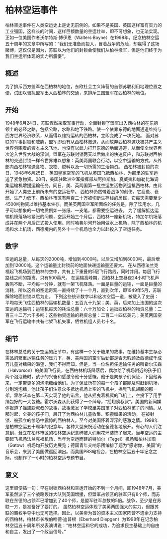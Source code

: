 # 柏林空运事件
柏林空运事件在人类空运史上是史无前例的。如果不是美国、英国这样富有实力的工业强国，这样长的时间，这样巨额数量的空运壮举，即不可想象，也无法实现。正如一位美国作者沃尔特斯·博伊恩（Walters·Boyne）在1998年，纪念柏林空运五十周年的文章中所写的：“我们无准备而投入，冒着战争的危险，却赢得了这场赌博，这仅仅是因为，苏联以为他们的封锁会使我们从柏林撤军，但是他们终于为我们空运所体现的实力所震慑”。

## 概述
为了排斥西方盟军在西柏林的地位，东欧社会主义阵营的首领苏联利用地理位置之便，试图以骚扰盟军出入西柏林的交通，来排斥三国盟军在西柏林的地位。

## 开始
1948年6月24日，苏联悍然采取军事行动，全面封锁了盟军出入西柏林的在东德领土的必经之路，包括公路，水路和地下铁路。使一个依靠东德的地面通道维持与西方世界经济联系，从而得以维持运转的西柏林，立即变成了一块死地。
面对苏联的军事封锁和威胁，盟军即没有从西柏林撤退，从而放弃西柏林这块被共产主义世界包围着的资本主义飞地，也没有以武力打开东德的地面通道，从而使全世界再次沦入世界大战的深渊。盟军在苏联封锁两天以后做出的快速反应，和苏联对西柏林的交通封锁一样令世界难以想象：英美两国联合行动，以空中运输的方式，从外部向西柏林输送食物、衣物、燃料以及一切所需的生活物资。
西柏林被封锁的次日，1948年6月25日，英国皇家空军的飞机从英国飞抵西柏林，为那里的驻军运送了紧急物资。28日，美国驻欧洲空军指挥部从阿拉斯加、夏威夷和加勒比海调集运输机增援运输任务。同日，美、英两国第一批空运生活物资运抵西柏林，由此开始了人类史上前所未有的空运壮举。
西柏林仍然带着战争的创伤，它疲惫、衰弱、生产力低下。西柏林市区有两百二十万被切断生存线的居民，它每天需要至少4500吨物资以维持基本生存。而美英两国空军所面临的任务是，除了饮用水，几乎可以想象的一切物质例如一张纸、一支笔，都需要空运进去。
为了缓解抵达运输机降落场地紧张的问题，空运开始三个月后，西柏林一座新机场，特加尔机场落成并在两个月后正式投入使用。同时哈弗尔河开始用做水上机场，除了西柏林的机场和水上机场，西德境内的另外十一个机场也全力以赴投入了空运任务。

## 数字
空运的总量，从每天的2000吨，增加到4000吨，以后又增加到8000吨，最后增加到12000吨。这个运输量比封锁前的地面快递运输量还要大。
在从西德法兰克福起飞机场到西柏林的空中，共有上下重叠的5层飞行路线，同时并用。每层飞行路线之间的距离，只有500英尺。
在运输高峰期，西柏林上空昼夜24小时飞机声轰鸣不断，平均每一分钟，就有一架飞机降落。一面是巨量的运输，一面是巨量的消耗，所以这样的空运奇观一直持续了十一个月，直到次年，即1949年5月，苏联解除地面封锁以后为止。
下列这些统计数字以和这次空运一道，被载入了史册：平均每天飞往西柏林的运输机数量：五百九十九架；美、英，后来加上法国的这次空运的运输机；运输机每天的耗油总量：六十万加仑；运抵西柏林的物资总量：二百三十二万六千多吨；这些物资运输的耗资总量：二百二十四亿美元；美英两国空军在飞行运输中共有七架飞机失事，牺牲机组人员七十名。

## 细节
在林林总总的关于空运的细节中，有这样一个关于糖果的故事。在维持基本生存必需品的繁重运输任务的压力下，英、美两国的空军后勤部是否无暇顾及西德成千成万儿童对糖果的渴望，我们不得而知。但是，当一位名担任运输任务的叫霍尔沃森（Halvorson）的美国飞行员，在西柏林机场降落后，偶尔给了机场附近的孩子们两个泡泡糖时，孩子的兴奋和感激令他十分感慨。他于是向孩子们保证，下回他再来，一定带更多的泡泡糖给他们。为了保证所在的每一个孩子都能及时赶到机场，分到泡泡糖，他让孩子们注意众多抵达机场上空的飞机中，摇晃飞机翅膀的那一架。霍尔沃森在第二天实现了他的诺言，他从摇曳着机翼的飞机上，空投下了用手绢包好的一大包糖。霍尔沃森从此获得了一个绰号，“摇翅膀叔叔”。美国的新闻媒体报道了摇翅膀叔叔的故事，故事激发了学校里美国孩子对西柏林孩子的同情。从那时起，全美的孩子们，展开了为西柏林儿童收集、积攒糖果的活动。
在被封锁、被孤立的惊恐中震惊的西柏林人，至今对美国怀着深深的感激之情。1998年是柏林空运五十周年的纪念年。各种大型庆祝活动在全德各地展开。有心的人们注意到，耸立在柏林市区的柏林空运纪念碑被人们用花环装饰了起来。当年空运的主要起飞机场法兰克福机场，当年为空运而建的特加尔（Tegel）机场和柏林加图（Gatow）机场均开放历史展览；德国青年交响乐团编排了题为“感谢你，美国”的音乐会，来到了美国做巡回演出。而美国PBS电视台，在柏林空运五十年记念之际，也制作了一小时的柏林空运专题节目。

## 意义
这里顺便插一句：早在封锁西柏林和空运开始的不到一个月间，即1948年7月，美军虽然派了三个战略轰炸大队到英国增援，但盟军占领区的驻军只有8个师，而苏联在东德的占领军已增加到了40个师，是盟军驻军总数的5倍。战争，至少是在苏联一方，是准备好了要打的。
虽然柏林空运体现了美英两国强大的实力，但跟苏联的霸权争夺中也无可选择。因此，以美帝为首的资本主义国家阵营不遗余力支持的西柏林，柏林市长埃伯哈德·迪普根（Eberhard Diepgen）为1998年在记念柏林空运五十周年所发表演讲说：“柏林空运和它的成功，为追求民主基础上的自由和自主，发出了一个政治信号。”

